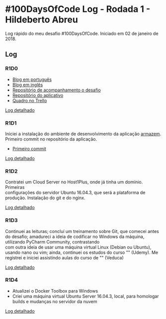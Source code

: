 # #100DaysOfCode Log - Rodada 1 - Hildeberto Abreu

Log rápido do meu desafio #100DaysOfCode. Iniciado em 02 de janeiro de 2018.

## Log

### R1D0 

* [Blog em português](https://hilam.github.io)
* [Blog em inglês](https://medium.com/itfacets)
* [Repositório de acompanhamento o desafio](https://github.com/hilam/100-days-of-code)
* [Repositório do aplicativo](https://github.com/hilam/armazem)
* [Quadro no Trello](https://trello.com/b/zKO1ooa0/100daysofcode)

[Log detalhado](log_pt-br.md#dia-0-02-de-janeiro-de-2018)

### R1D1

Iniciei a instalação do ambiente de desenvolvimento da aplicação 
[armazem](https://github.com/hilam/armazem). Primeiro commit no repositório 
da aplicação.
* [Primeiro commit](https://github.com/hilam/armazem/commit/454cc003a1fe2819300650eaa8c9c9ad68d4f4f8)

[Log detalhado](log_pt-br.md#dia-1-03-de-janeiro-de-2018)

### R1D2

Contratei um Cloud Server no Host1Plus, onde já tinha um domínio. Primeiras  
configurações do servidor Ubuntu 16.04.3, que será a plataforma de produção. 
Instalação do git e do nginx.

[Log detalhado](log_pt-br.md#dia-2-04-de-janeiro-de-2018)

### R1D3

Continuei as leituras; concluí um treinamento sobre Git, que comecei antes do desafio; amadureci a ideia de 
codificar no Windows da máquina, utilizando PyCharm Community, contrastando  
com outra ideia de usar uma máquina virtual Linux (Debian ou Ubuntu), usando 
nano ou vim; ainda, continuei os estudos do curso "" (Udemy). Me registrei e 
iniciei assistindo aulas do curso de "" (Veduca) 

[Log detalhado](log_pt-br.md#dia-3-05-de-janeiro-de-2018)

### R1D4

* Atualizei o Docker Toolbox para Windows
* Criei uma máquina virtual Ubuntu Server 16.04.3, local, para homologar 
builds e mudanças no servidor da nuvem

[Log detalhado](log_pt-br.md#dia-4-06-de-janeiro-de-2018)
